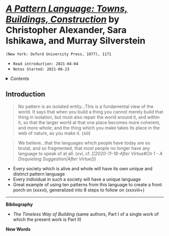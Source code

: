 
# [*A Pattern Language: Towns, Buildings, Construction*](https://www.amazon.com/Pattern-Language-Buildings-Construction-Environmental/dp/0195019199) by Christopher Alexander, Sara Ishikawa, and Murray Silverstein

`(New York: Oxford University Press, 1977), 1171`

- `Read introduction: 2021-04-04`
- `Notes Started: 2021-06-23`


<details>
 <summary><i>Contents</i></summary>
<!-- MarkdownTOC autolink="true" -->

<!-- /MarkdownTOC -->
</details>

## Introduction
>No pattern is an isolated entity...This is a fundamental view of the world. It says that when you build a thing you cannot merely build that thing in isolation, but must also repair the world around it, and within it, so that the larger world at that one place becomes more coherent, and more whole; and the thing which you make takes its place in the web of nature, as you make it. (xiii)

>We believe...that the languages which people have today are so brutal, and so fragmented, that most people no longer have any language to speak of at all. (xvi, cf. *[[2020-11-18-After Virtue#Ch 1 - A Disquieting Suggestion|After Virtue]]*)

- Every society which is alive and whole will have its own unique and distinct pattern language
- Every individual in such a society will have a unique language 
- Great example of using ten patterns from this language to create a front porch on (xxxvi), generalized into 8 steps to follow on (xxxviii+)


--- 

**Bibliography**
- *The Timeless Way of Building* (same authors, Part I of a single work of which the present work is Part II)

**New Words**